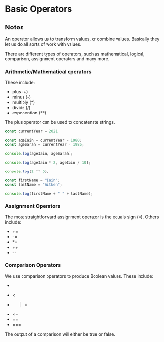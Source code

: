 # Basic Operators

## Notes

An operator allows us to transform values, or combine values. Basically they let us do all sorts of work with values.

There are different types of operators, such as mathematical, logical, comparison, assignment operators and many more.

### Arithmetic/Mathematical operators

These include:

* plus (+)
* minus (-)
* multiply (*)
* divide (/)
* exponention (**)

The plus operator can be used to concatenate strings.

```javascript
const currentYear = 2021

const ageIain = currentYear - 1980;
const ageSarah = currentYear - 1985;

console.log(ageIain, ageSarah);

console.log(ageIain * 2, ageIain / 10);

console.log(2 ** 5);

const firstName = "Iain";
const lastName = "Aitken";

console.log(firstName + " " + lastName);
```

### Assignment Operators

The most straightforward assignment operator is the equals sign (=). Others include:

* +=
* -=
* *=
* ++
* --

### Comparison Operators

We use comparison operators to produce Boolean values. These include:

* >
* <
* >=
* <=
* ==
* ===

The output of a comparison will either be true or false.
